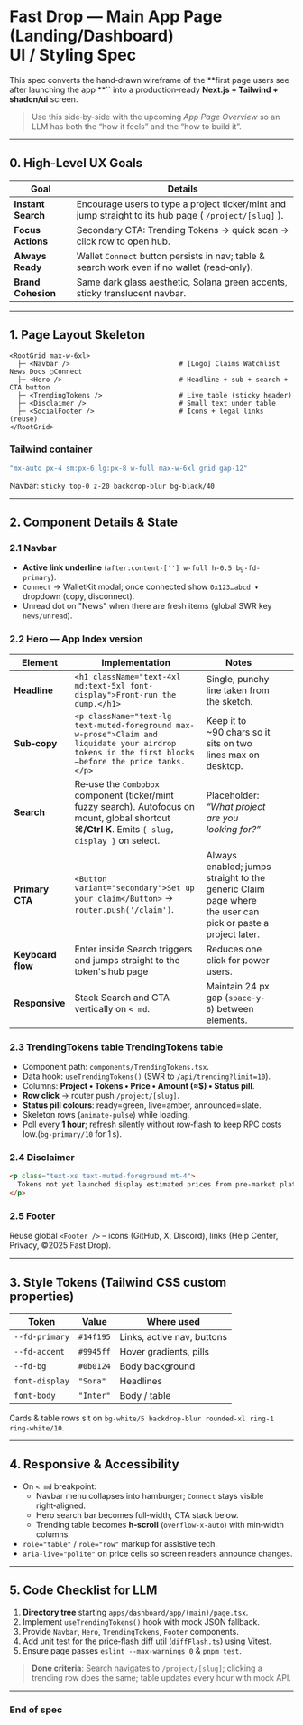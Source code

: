 # Fast Drop — **Main App Page** (Landing/Dashboard) UI / Styling Spec

This spec converts the hand‑drawn wireframe of the \*\*first page users see after launching the app \*\*\`\` into a production‑ready **Next.js + Tailwind + shadcn/ui** screen.

> Use this side‑by‑side with the upcoming *App Page Overview* so an LLM has both the “how it feels” and the “how to build it”.

---

## 0. High‑Level UX Goals

| Goal               | Details                                                                                                |
| ------------------ | ------------------------------------------------------------------------------------------------------ |
| **Instant Search** | Encourage users to type a project ticker/mint and jump straight to its hub page ( `/project/[slug]` ). |
| **Focus Actions**  | Secondary CTA: Trending Tokens → quick scan → click row to open hub.                                   |
| **Always Ready**   | Wallet `Connect` button persists in nav; table & search work even if no wallet (read‑only).            |
| **Brand Cohesion** | Same dark glass aesthetic, Solana green accents, sticky translucent navbar.                            |

---

## 1. Page Layout Skeleton

```plaintext
<RootGrid max‑w‑6xl>
  ├─ <Navbar />                           # [Logo] Claims Watchlist News Docs ○Connect
  ├─ <Hero />                             # Headline + sub + search + CTA button
  ├─ <TrendingTokens />                   # Live table (sticky header)
  ├─ <Disclaimer />                       # Small text under table
  ├─ <SocialFooter />                     # Icons + legal links (reuse)
</RootGrid>
```

### Tailwind container

```ts
"mx-auto px-4 sm:px-6 lg:px-8 w-full max-w-6xl grid gap-12"
```

Navbar: `sticky top-0 z-20 backdrop-blur bg-black/40`

---

## 2. Component Details & State

### 2.1 Navbar

- **Active link underline** (`after:content-[''] w-full h-0.5 bg-fd-primary`).
- `Connect` → WalletKit modal; once connected show `0x123…abcd ▾` dropdown (copy, disconnect).
- Unread dot on "News" when there are fresh items (global SWR key `news/unread`).

### 2.2 Hero — App Index version

| Element           | Implementation                                                                                                                                     | Notes                                                                                                      |   |   |
| ----------------- | -------------------------------------------------------------------------------------------------------------------------------------------------- | ---------------------------------------------------------------------------------------------------------- | - | - |
| **Headline**      | `<h1 className="text-4xl md:text-5xl font-display">Front‑run the dump.</h1>`                                                                       | Single, punchy line taken from the sketch.                                                                 |   |   |
| **Sub‑copy**      | `<p className="text-lg text-muted-foreground max-w-prose">Claim and liquidate your airdrop tokens in the first blocks—before the price tanks.</p>` | Keep it to \~90 chars so it sits on two lines max on desktop.                                              |   |   |
| **Search**        | Re‑use the `Combobox` component (ticker/mint fuzzy search). Autofocus on mount, global shortcut **⌘/Ctrl K**. Emits `{ slug, display }` on select. | Placeholder: *“What project are you looking for?”*                                                         |   |   |
| **Primary CTA**   | `<Button variant="secondary">Set up your claim</Button>` → `router.push('/claim')`.                                                                | Always enabled; jumps straight to the generic Claim page where the user can pick or paste a project later. |   |   |
| **Keyboard flow** | Enter inside Search triggers and jumps straight to the token's hub page                                                                            | Reduces one click for power users.                                                                         |   |   |
| **Responsive**    | Stack Search and CTA vertically on `< md`.                                                                                                         | Maintain 24 px gap (`space-y-6`) between elements.                                                         |   |   |

### 2.3 TrendingTokens table TrendingTokens table

- Component path: `components/TrendingTokens.tsx`.
- Data hook: `useTrendingTokens()` (SWR to `/api/trending?limit=10`).
- Columns: **Project • Tokens • Price • Amount (≈\$) • Status pill**.
- **Row click** → router push `/project/[slug]`.
- **Status pill colours**: ready=green, live=amber, announced=slate.
- Skeleton rows (`animate-pulse`) while loading.
- Poll every **1 hour**; refresh silently without row‑flash to keep RPC costs low.(`bg-primary/10` for 1 s).

### 2.4 Disclaimer

```html
<p class="text-xs text-muted-foreground mt-4">
  Tokens not yet launched display estimated prices from pre‑market platforms; they are not guaranteed.
</p>
```

### 2.5 Footer

Reuse global `<Footer />` – icons (GitHub, X, Discord), links (Help Center, Privacy, ©2025 Fast Drop).

---

## 3. Style Tokens (Tailwind CSS custom properties)

| Token          | Value     | Where used                 |
| -------------- | --------- | -------------------------- |
| `--fd-primary` | `#14f195` | Links, active nav, buttons |
| `--fd-accent`  | `#9945ff` | Hover gradients, pills     |
| `--fd-bg`      | `#0b0124` | Body background            |
| `font-display` | `"Sora"`  | Headlines                  |
| `font-body`    | `"Inter"` | Body / table               |

Cards & table rows sit on `bg-white/5 backdrop-blur rounded-xl ring-1 ring-white/10`.

---

## 4. Responsive & Accessibility

- On `< md` breakpoint:
  - Navbar menu collapses into hamburger; `Connect` stays visible right‑aligned.
  - Hero search bar becomes full‑width, CTA stack below.
  - Trending table becomes **h‑scroll** (`overflow-x-auto`) with min‑width columns.
- `role="table"` / `role="row"` markup for assistive tech.
- `aria-live="polite"` on price cells so screen readers announce changes.

---

## 5. Code Checklist for LLM

1. **Directory tree** starting `apps/dashboard/app/(main)/page.tsx`.
2. Implement `useTrendingTokens()` hook with mock JSON fallback.
3. Provide `Navbar`, `Hero`, `TrendingTokens`, `Footer` components.
4. Add unit test for the price‑flash diff util (`diffFlash.ts`) using Vitest.
5. Ensure page passes `eslint --max-warnings 0` & `pnpm test`.

> **Done criteria**: Search navigates to `/project/[slug]`; clicking a trending row does the same; table updates every hour with mock API.

---

### End of spec

